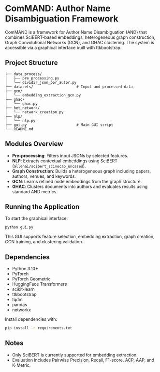 # ComMAND: Author Name Disambiguation Framework

ComMAND is a framework for Author Name Disambiguation (AND) that combines SciBERT-based embeddings, heterogeneous graph construction, Graph Convolutional Networks (GCN), and GHAC clustering. The system is accessible via a graphical interface built with ttkbootstrap.

## Project Structure

```
├── data_process/
│   ├── pre_processing.py
│   └── dividir_json_por_autor.py
├── datasets/                    # Input and processed data
├── gcn/
│   └── embedding_extraction_gcn.py
├── ghac/
│   └── ghac.py
├── het_network/
│   └── network_creation.py
├── nlp/
│   └── nlp.py
├── gui.py                       # Main GUI script
└── README.md
```

## Modules Overview

- **Pre-processing**: Filters input JSONs by selected features.
- **NLP**: Extracts contextual embeddings using SciBERT (`allenai/scibert_scivocab_uncased`).
- **Graph Construction**: Builds a heterogeneous graph including papers, authors, venues, and keywords.
- **GCN**: Learns refined node embeddings from the graph structure.
- **GHAC**: Clusters documents into authors and evaluates results using standard AND metrics.

## Running the Application

To start the graphical interface:

```bash
python gui.py
```

This GUI supports feature selection, embedding extraction, graph creation, GCN training, and clustering validation.

## Dependencies

- Python 3.10+
- PyTorch
- PyTorch Geometric
- HuggingFace Transformers
- scikit-learn
- ttkbootstrap
- tqdm
- pandas
- networkx

Install dependencies with:

```bash
pip install -r requirements.txt
```

## Notes

- Only SciBERT is currently supported for embedding extraction.
- Evaluation includes Pairwise Precision, Recall, F1-score, ACP, AAP, and K-Metric.
